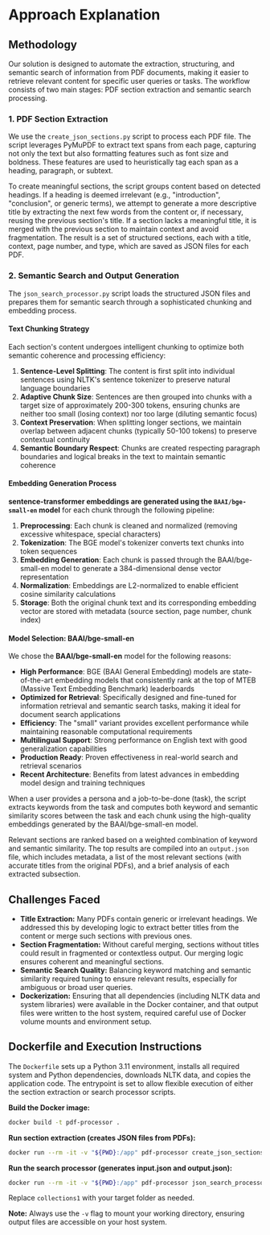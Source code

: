 # Approach Explanation

## Methodology

Our solution is designed to automate the extraction, structuring, and semantic search of information from PDF documents, making it easier to retrieve relevant content for specific user queries or tasks. The workflow consists of two main stages: PDF section extraction and semantic search processing.

### 1. PDF Section Extraction

We use the `create_json_sections.py` script to process each PDF file. The script leverages PyMuPDF to extract text spans from each page, capturing not only the text but also formatting features such as font size and boldness. These features are used to heuristically tag each span as a heading, paragraph, or subtext. 

To create meaningful sections, the script groups content based on detected headings. If a heading is deemed irrelevant (e.g., "introduction", "conclusion", or generic terms), we attempt to generate a more descriptive title by extracting the next few words from the content or, if necessary, reusing the previous section's title. If a section lacks a meaningful title, it is merged with the previous section to maintain context and avoid fragmentation. The result is a set of structured sections, each with a title, context, page number, and type, which are saved as JSON files for each PDF.

### 2. Semantic Search and Output Generation

The `json_search_processor.py` script loads the structured JSON files and prepares them for semantic search through a sophisticated chunking and embedding process.

#### Text Chunking Strategy

Each section's content undergoes intelligent chunking to optimize both semantic coherence and processing efficiency:

1. **Sentence-Level Splitting**: The content is first split into individual sentences using NLTK's sentence tokenizer to preserve natural language boundaries
2. **Adaptive Chunk Size**: Sentences are then grouped into chunks with a target size of approximately 200-300 tokens, ensuring chunks are neither too small (losing context) nor too large (diluting semantic focus)
3. **Context Preservation**: When splitting longer sections, we maintain overlap between adjacent chunks (typically 50-100 tokens) to preserve contextual continuity
4. **Semantic Boundary Respect**: Chunks are created respecting paragraph boundaries and logical breaks in the text to maintain semantic coherence

#### Embedding Generation Process

**sentence-transformer embeddings are generated using the `BAAI/bge-small-en` model** for each chunk through the following pipeline:

1. **Preprocessing**: Each chunk is cleaned and normalized (removing excessive whitespace, special characters)
2. **Tokenization**: The BGE model's tokenizer converts text chunks into token sequences
3. **Embedding Generation**: Each chunk is passed through the BAAI/bge-small-en model to generate a 384-dimensional dense vector representation
4. **Normalization**: Embeddings are L2-normalized to enable efficient cosine similarity calculations
5. **Storage**: Both the original chunk text and its corresponding embedding vector are stored with metadata (source section, page number, chunk index)

#### Model Selection: BAAI/bge-small-en

We chose the **BAAI/bge-small-en** model for the following reasons:

- **High Performance**: BGE (BAAI General Embedding) models are state-of-the-art embedding models that consistently rank at the top of MTEB (Massive Text Embedding Benchmark) leaderboards
- **Optimized for Retrieval**: Specifically designed and fine-tuned for information retrieval and semantic search tasks, making it ideal for document search applications
- **Efficiency**: The "small" variant provides excellent performance while maintaining reasonable computational requirements
- **Multilingual Support**: Strong performance on English text with good generalization capabilities
- **Production Ready**: Proven effectiveness in real-world search and retrieval scenarios
- **Recent Architecture**: Benefits from latest advances in embedding model design and training techniques

When a user provides a persona and a job-to-be-done (task), the script extracts keywords from the task and computes both keyword and semantic similarity scores between the task and each chunk using the high-quality embeddings generated by the BAAI/bge-small-en model.

Relevant sections are ranked based on a weighted combination of keyword and semantic similarity. The top results are compiled into an `output.json` file, which includes metadata, a list of the most relevant sections (with accurate titles from the original PDFs), and a brief analysis of each extracted subsection.

## Challenges Faced

- **Title Extraction:** Many PDFs contain generic or irrelevant headings. We addressed this by developing logic to extract better titles from the content or merge such sections with previous ones.
- **Section Fragmentation:** Without careful merging, sections without titles could result in fragmented or contextless output. Our merging logic ensures coherent and meaningful sections.
- **Semantic Search Quality:** Balancing keyword matching and semantic similarity required tuning to ensure relevant results, especially for ambiguous or broad user queries.
- **Dockerization:** Ensuring that all dependencies (including NLTK data and system libraries) were available in the Docker container, and that output files were written to the host system, required careful use of Docker volume mounts and environment setup.

## Dockerfile and Execution Instructions

The `Dockerfile` sets up a Python 3.11 environment, installs all required system and Python dependencies, downloads NLTK data, and copies the application code. The entrypoint is set to allow flexible execution of either the section extraction or search processor scripts.

**Build the Docker image:**
```sh
docker build -t pdf-processor .
```

**Run section extraction (creates JSON files from PDFs):**
```sh
docker run --rm -it -v "${PWD}:/app" pdf-processor create_json_sections.py
```

**Run the search processor (generates input.json and output.json):**
```sh
docker run --rm -it -v "${PWD}:/app" pdf-processor json_search_processor.py collections1
```
Replace `collections1` with your target folder as needed.

**Note:** Always use the `-v` flag to mount your working directory, ensuring output files are accessible on your host system.

